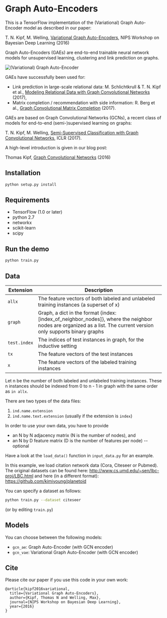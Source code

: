 # Graph Auto-Encoders

This is a TensorFlow implementation of the (Variational) Graph Auto-Encoder model as described in our paper:

T. N. Kipf, M. Welling, [Variational Graph Auto-Encoders](https://arxiv.org/abs/1611.07308), NIPS Workshop on Bayesian Deep Learning (2016)

Graph Auto-Encoders (GAEs) are end-to-end trainable neural network models for unsupervised learning, clustering and link prediction on graphs.

![(Variational) Graph Auto-Encoder](figure.png)

GAEs have successfully been used for:

- Link prediction in large-scale relational data: M. Schlichtkrull & T. N. Kipf et al., [Modeling Relational Data with Graph Convolutional Networks](https://arxiv.org/abs/1703.06103) (2017),
- Matrix completion / recommendation with side information: R. Berg et al., [Graph Convolutional Matrix Completion](https://arxiv.org/abs/1706.02263) (2017).

GAEs are based on Graph Convolutional Networks (GCNs), a recent class of models for end-to-end (semi-)supervised learning on graphs:

T. N. Kipf, M. Welling, [Semi-Supervised Classification with Graph Convolutional Networks](https://arxiv.org/abs/1609.02907), ICLR (2017).

A high-level introduction is given in our blog post:

Thomas Kipf, [Graph Convolutional Networks](http://tkipf.github.io/graph-convolutional-networks/) (2016)

## Installation

```bash
python setup.py install
```

## Requirements

- TensorFlow (1.0 or later)
- python 2.7
- networkx
- scikit-learn
- scipy

## Run the demo

```bash
python train.py
```

## Data

| Extension    | Description                                                                                                                                                       |
| ------------ | ----------------------------------------------------------------------------------------------------------------------------------------------------------------- |
| `allx`       | The feature vectors of both labeled and unlabeled training instances (a superset of x)                                                                            |
| `graph`      | Graph, a dict in the format {index: [index_of_neighbor_nodes]}, where the neighbor nodes are organized as a list. The current version only supports binary graphs |
| `test.index` | The indices of test instances in graph, for the inductive setting                                                                                                 |
| `tx`         | The feature vectors of the test instances                                                                                                                         |
| `x`          | The feature vectors of the labeled training instances                                                                                                             |

Let n be the number of both labeled and unlabeled training instances.
These n instances should be indexed from 0 to n - 1 in graph with the same
order as `in allx`.

There are two types of the data files:

1. `ind.name.extension`
2. `ind.name.text.extension` (usually if the extension is `index`)

In order to use your own data, you have to provide

- an N by N adjacency matrix (N is the number of nodes), and
- an N by D feature matrix (D is the number of features per node) -- optional

Have a look at the `load_data()` function in `input_data.py` for an example.

In this example, we load citation network data (Cora, Citeseer or Pubmed). The original datasets can be found here: http://www.cs.umd.edu/~sen/lbc-proj/LBC.html and here (in a different format): https://github.com/kimiyoung/planetoid

You can specify a dataset as follows:

```bash
python train.py --dataset citeseer
```

(or by editing `train.py`)

## Models

You can choose between the following models:

- `gcn_ae`: Graph Auto-Encoder (with GCN encoder)
- `gcn_vae`: Variational Graph Auto-Encoder (with GCN encoder)

## Cite

Please cite our paper if you use this code in your own work:

```
@article{kipf2016variational,
  title={Variational Graph Auto-Encoders},
  author={Kipf, Thomas N and Welling, Max},
  journal={NIPS Workshop on Bayesian Deep Learning},
  year={2016}
}
```
